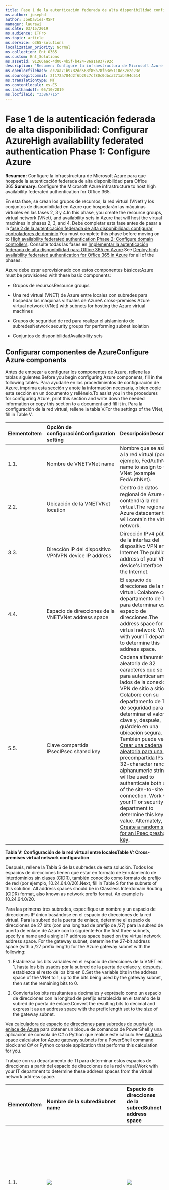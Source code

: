 ```yaml
---
title: Fase 1 de la autenticación federada de alta disponibilidad configurar Azure
ms.author: josephd
author: JoeDavies-MSFT
manager: laurawi
ms.date: 03/15/2019
ms.audience: ITPro
ms.topic: article
ms.service: o365-solutions
localization_priority: Normal
ms.collection: Ent_O365
ms.custom: Ent_Solutions
ms.assetid: 91266aac-4d00-4b5f-b424-86a1a837792c
description: 'Resumen: Configure la infraestructura de Microsoft Azure para que hospede la autenticación federada de alta disponibilidad para Office 365.'
ms.openlocfilehash: ec7aa71b9782dd568f85b78fb3e5110e32e2e23e
ms.sourcegitcommit: 2f172a784d2f6b29c7cf80c0dbca271ab494d514
ms.translationtype: MT
ms.contentlocale: es-ES
ms.lasthandoff: 05/10/2019
ms.locfileid: "33867715"
---
```

# <a name="high-availability-federated-authentication-phase-1-configure-azure"></a><span data-ttu-id="78b64-103">Fase 1 de la autenticación federada de alta disponibilidad: Configurar Azure</span><span class="sxs-lookup"><span data-stu-id="78b64-103">High availability federated authentication Phase 1: Configure Azure</span></span>

 <span data-ttu-id="78b64-104">**Resumen:** Configure la infraestructura de Microsoft Azure para que hospede la autenticación federada de alta disponibilidad para Office 365.</span><span class="sxs-lookup"><span data-stu-id="78b64-104">**Summary:** Configure the Microsoft Azure infrastructure to host high availability federated authentication for Office 365.</span></span>
  
<span data-ttu-id="78b64-105">En esta fase, se crean los grupos de recursos, la red virtual (VNet) y los conjuntos de disponibilidad en Azure que hospedarán las máquinas virtuales en las fases 2, 3 y 4.</span><span class="sxs-lookup"><span data-stu-id="78b64-105">In this phase, you create the resource groups, virtual network (VNet), and availability sets in Azure that will host the virtual machines in phases 2, 3, and 4.</span></span> <span data-ttu-id="78b64-106">Debe completar esta fase antes de pasar a la [fase 2 de la autenticación federada de alta disponibilidad: configurar controladores de dominio](high-availability-federated-authentication-phase-2-configure-domain-controllers.md).</span><span class="sxs-lookup"><span data-stu-id="78b64-106">You must complete this phase before moving on to [High availability federated authentication Phase 2: Configure domain controllers](high-availability-federated-authentication-phase-2-configure-domain-controllers.md).</span></span> <span data-ttu-id="78b64-107">Consulte todas las fases en [Implementar la autenticación federada de alta disponibilidad para Office 365 en Azure](deploy-high-availability-federated-authentication-for-office-365-in-azure.md).</span><span class="sxs-lookup"><span data-stu-id="78b64-107">See [Deploy high availability federated authentication for Office 365 in Azure](deploy-high-availability-federated-authentication-for-office-365-in-azure.md) for all of the phases.</span></span>
  
<span data-ttu-id="78b64-108">Azure debe estar aprovisionado con estos componentes básicos:</span><span class="sxs-lookup"><span data-stu-id="78b64-108">Azure must be provisioned with these basic components:</span></span>
  
- <span data-ttu-id="78b64-109">Grupos de recursos</span><span class="sxs-lookup"><span data-stu-id="78b64-109">Resource groups</span></span>
    
- <span data-ttu-id="78b64-110">Una red virtual (VNET) de Azure entre locales con subredes para hospedar las máquinas virtuales de Azure</span><span class="sxs-lookup"><span data-stu-id="78b64-110">A cross-premises Azure virtual network (VNet) with subnets for hosting the Azure virtual machines</span></span>
    
- <span data-ttu-id="78b64-111">Grupos de seguridad de red para realizar el aislamiento de subredes</span><span class="sxs-lookup"><span data-stu-id="78b64-111">Network security groups for performing subnet isolation</span></span>
    
- <span data-ttu-id="78b64-112">Conjuntos de disponibilidad</span><span class="sxs-lookup"><span data-stu-id="78b64-112">Availability sets</span></span>
    
## <a name="configure-azure-components"></a><span data-ttu-id="78b64-113">Configurar componentes de Azure</span><span class="sxs-lookup"><span data-stu-id="78b64-113">Configure Azure components</span></span>

<span data-ttu-id="78b64-114">Antes de empezar a configurar los componentes de Azure, rellene las tablas siguientes.</span><span class="sxs-lookup"><span data-stu-id="78b64-114">Before you begin configuring Azure components, fill in the following tables.</span></span> <span data-ttu-id="78b64-115">Para ayudarle en los procedimientos de configuración de Azure, imprima esta sección y anote la información necesaria, o bien copie esta sección en un documento y rellénelo.</span><span class="sxs-lookup"><span data-stu-id="78b64-115">To assist you in the procedures for configuring Azure, print this section and write down the needed information or copy this section to a document and fill it in.</span></span> <span data-ttu-id="78b64-116">Para la configuración de la red virtual, rellene la tabla V.</span><span class="sxs-lookup"><span data-stu-id="78b64-116">For the settings of the VNet, fill in Table V.</span></span>
  
|<span data-ttu-id="78b64-117">**Elemento**</span><span class="sxs-lookup"><span data-stu-id="78b64-117">**Item**</span></span>|<span data-ttu-id="78b64-118">**Opción de configuración**</span><span class="sxs-lookup"><span data-stu-id="78b64-118">**Configuration setting**</span></span>|<span data-ttu-id="78b64-119">**Descripción**</span><span class="sxs-lookup"><span data-stu-id="78b64-119">**Description**</span></span>|<span data-ttu-id="78b64-120">**Valor**</span><span class="sxs-lookup"><span data-stu-id="78b64-120">**Value**</span></span>|
|:-----|:-----|:-----|:-----|
|<span data-ttu-id="78b64-121">1.</span><span class="sxs-lookup"><span data-stu-id="78b64-121">1.</span></span>  <br/> |<span data-ttu-id="78b64-122">Nombre de VNET</span><span class="sxs-lookup"><span data-stu-id="78b64-122">VNet name</span></span>  <br/> |<span data-ttu-id="78b64-123">Nombre que se asignará a la red virtual (por ejemplo, FedAuthNet).</span><span class="sxs-lookup"><span data-stu-id="78b64-123">A name to assign to the VNet (example FedAuthNet).</span></span>  <br/> |![](./media/Common-Images/TableLine.png)  <br/> |
|<span data-ttu-id="78b64-124">2.</span><span class="sxs-lookup"><span data-stu-id="78b64-124">2.</span></span>  <br/> |<span data-ttu-id="78b64-125">Ubicación de la VNET</span><span class="sxs-lookup"><span data-stu-id="78b64-125">VNet location</span></span>  <br/> |<span data-ttu-id="78b64-126">Centro de datos regional de Azure que contendrá la red virtual.</span><span class="sxs-lookup"><span data-stu-id="78b64-126">The regional Azure datacenter that will contain the virtual network.</span></span>  <br/> |![](./media/Common-Images/TableLine.png)  <br/> |
|<span data-ttu-id="78b64-127">3.</span><span class="sxs-lookup"><span data-stu-id="78b64-127">3.</span></span>  <br/> |<span data-ttu-id="78b64-128">Dirección IP del dispositivo VPN</span><span class="sxs-lookup"><span data-stu-id="78b64-128">VPN device IP address</span></span>  <br/> |<span data-ttu-id="78b64-129">Dirección IPv4 pública de la interfaz del dispositivo VPN en Internet.</span><span class="sxs-lookup"><span data-stu-id="78b64-129">The public IPv4 address of your VPN device's interface on the Internet.</span></span>  <br/> |![](./media/Common-Images/TableLine.png)  <br/> |
|<span data-ttu-id="78b64-130">4.</span><span class="sxs-lookup"><span data-stu-id="78b64-130">4.</span></span>  <br/> |<span data-ttu-id="78b64-131">Espacio de direcciones de la VNET</span><span class="sxs-lookup"><span data-stu-id="78b64-131">VNet address space</span></span>  <br/> |<span data-ttu-id="78b64-p103">El espacio de direcciones de la red virtual. Colabore con su departamento de TI para determinar este espacio de direcciones.</span><span class="sxs-lookup"><span data-stu-id="78b64-p103">The address space for the virtual network. Work with your IT department to determine this address space.</span></span>  <br/> |![](./media/Common-Images/TableLine.png)  <br/> |
|<span data-ttu-id="78b64-134">5.</span><span class="sxs-lookup"><span data-stu-id="78b64-134">5.</span></span>  <br/> |<span data-ttu-id="78b64-135">Clave compartida IPsec</span><span class="sxs-lookup"><span data-stu-id="78b64-135">IPsec shared key</span></span>  <br/> |<span data-ttu-id="78b64-p104">Cadena alfanumérica aleatoria de 32 caracteres que se usará para autenticar ambos lados de la conexión VPN de sitio a sitio. Colabore con su departamento de TI o de seguridad para determinar el valor de la clave y, después, guárdelo en una ubicación segura. También puede ver [Crear una cadena aleatoria para una clave precompartida IPsec](http://social.technet.microsoft.com/wiki/contents/articles/32330.create-a-random-string-for-an-ipsec-preshared-key.aspx).  </span><span class="sxs-lookup"><span data-stu-id="78b64-p104">A 32-character random, alphanumeric string that will be used to authenticate both sides of the site-to-site VPN connection. Work with your IT or security department to determine this key value. Alternately, see [Create a random string for an IPsec preshared key](http://social.technet.microsoft.com/wiki/contents/articles/32330.create-a-random-string-for-an-ipsec-preshared-key.aspx).  </span></span><br/> |![](./media/Common-Images/TableLine.png)  <br/> |
   
 <span data-ttu-id="78b64-139">**Tabla V: Configuración de la red virtual entre locales**</span><span class="sxs-lookup"><span data-stu-id="78b64-139">**Table V: Cross-premises virtual network configuration**</span></span>
  
<span data-ttu-id="78b64-p105">Después, rellene la Tabla S de las subredes de esta solución. Todos los espacios de direcciones tienen que estar en formato de Enrutamiento de interdominios sin clases (CIDR), también conocido como formato de prefijo de red (por ejemplo, 10.24.64.0/20).</span><span class="sxs-lookup"><span data-stu-id="78b64-p105">Next, fill in Table S for the subnets of this solution. All address spaces should be in Classless Interdomain Routing (CIDR) format, also known as network prefix format. An example is 10.24.64.0/20.</span></span>
  
<span data-ttu-id="78b64-p106">Para las primeras tres subredes, especifique un nombre y un espacio de direcciones IP único basándose en el espacio de direcciones de la red virtual. Para la subred de la puerta de enlace, determine el espacio de direcciones de 27 bits (con una longitud de prefijo de /27) para la subred de puerta de enlace de Azure con lo siguiente:</span><span class="sxs-lookup"><span data-stu-id="78b64-p106">For the first three subnets, specify a name and a single IP address space based on the virtual network address space. For the gateway subnet, determine the 27-bit address space (with a /27 prefix length) for the Azure gateway subnet with the following:</span></span>
  
1. <span data-ttu-id="78b64-145">Establezca los bits variables en el espacio de direcciones de la VNET en 1, hasta los bits usados por la subred de la puerta de enlace y, después, establezca el resto de los bits en 0.</span><span class="sxs-lookup"><span data-stu-id="78b64-145">Set the variable bits in the address space of the VNet to 1, up to the bits being used by the gateway subnet, then set the remaining bits to 0.</span></span>
    
2. <span data-ttu-id="78b64-146">Convierta los bits resultantes a decimales y expréselo como un espacio de direcciones con la longitud de prefijo establecida en el tamaño de la subred de puerta de enlace.</span><span class="sxs-lookup"><span data-stu-id="78b64-146">Convert the resulting bits to decimal and express it as an address space with the prefix length set to the size of the gateway subnet.</span></span>
    
<span data-ttu-id="78b64-147">Vea [calculadora de espacio de direcciones para subredes de puerta de enlace de Azure](https://gallery.technet.microsoft.com/scriptcenter/Address-prefix-calculator-a94b6eed) para obtener un bloque de comandos de PowerShell y una aplicación de consola de C# o Python que realice este cálculo.</span><span class="sxs-lookup"><span data-stu-id="78b64-147">See [Address space calculator for Azure gateway subnets](https://gallery.technet.microsoft.com/scriptcenter/Address-prefix-calculator-a94b6eed) for a PowerShell command block and C# or Python console application that performs this calculation for you.</span></span>
  
<span data-ttu-id="78b64-148">Trabaje con su departamento de TI para determinar estos espacios de direcciones a partir del espacio de direcciones de la red virtual.</span><span class="sxs-lookup"><span data-stu-id="78b64-148">Work with your IT department to determine these address spaces from the virtual network address space.</span></span>
  
|<span data-ttu-id="78b64-149">**Elemento**</span><span class="sxs-lookup"><span data-stu-id="78b64-149">**Item**</span></span>|<span data-ttu-id="78b64-150">**Nombre de la subred**</span><span class="sxs-lookup"><span data-stu-id="78b64-150">**Subnet name**</span></span>|<span data-ttu-id="78b64-151">**Espacio de direcciones de la subred**</span><span class="sxs-lookup"><span data-stu-id="78b64-151">**Subnet address space**</span></span>|<span data-ttu-id="78b64-152">**Finalidad**</span><span class="sxs-lookup"><span data-stu-id="78b64-152">**Purpose**</span></span>|
|:-----|:-----|:-----|:-----|
|<span data-ttu-id="78b64-153">1.</span><span class="sxs-lookup"><span data-stu-id="78b64-153">1.</span></span>  <br/> |![](./media/Common-Images/TableLine.png)  <br/> |![](./media/Common-Images/TableLine.png)  <br/> |<span data-ttu-id="78b64-154">La subred usada por el controlador de dominio de Active Directory Domain Services (AD DS) y las máquinas virtuales (VM) del servidor de dirSync.</span><span class="sxs-lookup"><span data-stu-id="78b64-154">The subnet used by the Active Directory Domain Services (AD DS) domain controller and DirSync server virtual machines (VMs).</span></span>  <br/> |
|<span data-ttu-id="78b64-155">2.</span><span class="sxs-lookup"><span data-stu-id="78b64-155">2.</span></span>  <br/> |![](./media/Common-Images/TableLine.png)  <br/> |![](./media/Common-Images/TableLine.png)  <br/> |<span data-ttu-id="78b64-156">Subred usada por las máquinas virtuales de AD FS.</span><span class="sxs-lookup"><span data-stu-id="78b64-156">The subnet used by the AD FS VMs.</span></span>  <br/> |
|<span data-ttu-id="78b64-157">3.</span><span class="sxs-lookup"><span data-stu-id="78b64-157">3.</span></span>  <br/> |![](./media/Common-Images/TableLine.png)  <br/> |![](./media/Common-Images/TableLine.png)  <br/> |<span data-ttu-id="78b64-158">Subred usada por las máquinas virtuales del proxy de aplicación web.</span><span class="sxs-lookup"><span data-stu-id="78b64-158">The subnet used by the web application proxy VMs.</span></span>  <br/> |
|<span data-ttu-id="78b64-159">4.</span><span class="sxs-lookup"><span data-stu-id="78b64-159">4.</span></span>  <br/> |<span data-ttu-id="78b64-160">GatewaySubnet</span><span class="sxs-lookup"><span data-stu-id="78b64-160">GatewaySubnet</span></span>  <br/> |![](./media/Common-Images/TableLine.png)  <br/> |<span data-ttu-id="78b64-161">Subred usada por las máquinas virtuales de la puerta de enlace de Azure.</span><span class="sxs-lookup"><span data-stu-id="78b64-161">The subnet used by the Azure gateway VMs.</span></span>  <br/> |
   
 <span data-ttu-id="78b64-162">**Tabla S: Subredes de la red virtual**</span><span class="sxs-lookup"><span data-stu-id="78b64-162">**Table S: Subnets in the virtual network**</span></span>
  
<span data-ttu-id="78b64-163">Ahora, rellene la Tabla I para las direcciones IP estáticas asignadas a las máquinas virtuales y a las instancias del equilibrador de carga.</span><span class="sxs-lookup"><span data-stu-id="78b64-163">Next, fill in Table I for the static IP addresses assigned to virtual machines and load balancer instances.</span></span>
  
|<span data-ttu-id="78b64-164">**Elemento**</span><span class="sxs-lookup"><span data-stu-id="78b64-164">**Item**</span></span>|<span data-ttu-id="78b64-165">**Objetivo**</span><span class="sxs-lookup"><span data-stu-id="78b64-165">**Purpose**</span></span>|<span data-ttu-id="78b64-166">**Dirección IP en la subred**</span><span class="sxs-lookup"><span data-stu-id="78b64-166">**IP address on the subnet**</span></span>|<span data-ttu-id="78b64-167">**Valor**</span><span class="sxs-lookup"><span data-stu-id="78b64-167">**Value**</span></span>|
|:-----|:-----|:-----|:-----|
|<span data-ttu-id="78b64-168">1.</span><span class="sxs-lookup"><span data-stu-id="78b64-168">1.</span></span>  <br/> |<span data-ttu-id="78b64-169">Dirección IP estática del primer controlador de dominio</span><span class="sxs-lookup"><span data-stu-id="78b64-169">Static IP address of the first domain controller</span></span>  <br/> |<span data-ttu-id="78b64-170">La cuarta dirección IP posible del espacio de direcciones de la subred definida en el elemento 1 de la Tabla S.</span><span class="sxs-lookup"><span data-stu-id="78b64-170">The fourth possible IP address for the address space of the subnet defined in Item 1 of Table S.</span></span>  <br/> |![](./media/Common-Images/TableLine.png)  <br/> |
|<span data-ttu-id="78b64-171">2.</span><span class="sxs-lookup"><span data-stu-id="78b64-171">2.</span></span>  <br/> |<span data-ttu-id="78b64-172">Dirección IP estática del segundo controlador de dominio</span><span class="sxs-lookup"><span data-stu-id="78b64-172">Static IP address of the second domain controller</span></span>  <br/> |<span data-ttu-id="78b64-173">La quinta dirección IP posible del espacio de direcciones de la subred definida en el elemento 1 de la Tabla S.</span><span class="sxs-lookup"><span data-stu-id="78b64-173">The fifth possible IP address for the address space of the subnet defined in Item 1 of Table S.</span></span>  <br/> |![](./media/Common-Images/TableLine.png)  <br/> |
|<span data-ttu-id="78b64-174">3.</span><span class="sxs-lookup"><span data-stu-id="78b64-174">3.</span></span>  <br/> |<span data-ttu-id="78b64-175">Dirección IP estática del servidor de DirSync</span><span class="sxs-lookup"><span data-stu-id="78b64-175">Static IP address of the DirSync server</span></span>  <br/> |<span data-ttu-id="78b64-176">La sexta dirección IP posible del espacio de direcciones de la subred definida en el elemento 1 de la Tabla S.</span><span class="sxs-lookup"><span data-stu-id="78b64-176">The sixth possible IP address for the address space of the subnet defined in Item 1 of Table S.</span></span>  <br/> |![](./media/Common-Images/TableLine.png)  <br/> |
|<span data-ttu-id="78b64-177">4.</span><span class="sxs-lookup"><span data-stu-id="78b64-177">4.</span></span>  <br/> |<span data-ttu-id="78b64-178">Dirección IP estática del equilibrador de carga interno para los servidores de AD FS</span><span class="sxs-lookup"><span data-stu-id="78b64-178">Static IP address of the internal load balancer for the AD FS servers</span></span>  <br/> |<span data-ttu-id="78b64-179">La cuarta dirección IP posible del espacio de direcciones de la subred definida en el elemento 2 de la Tabla S.</span><span class="sxs-lookup"><span data-stu-id="78b64-179">The fourth possible IP address for the address space of the subnet defined in Item 2 of Table S.</span></span>  <br/> |![](./media/Common-Images/TableLine.png)  <br/> |
|<span data-ttu-id="78b64-180">5.</span><span class="sxs-lookup"><span data-stu-id="78b64-180">5.</span></span>  <br/> |<span data-ttu-id="78b64-181">Dirección IP estática del primer servidor de AD FS</span><span class="sxs-lookup"><span data-stu-id="78b64-181">Static IP address of the first AD FS server</span></span>  <br/> |<span data-ttu-id="78b64-182">La quinta dirección IP posible del espacio de direcciones de la subred definida en el elemento 2 de la Tabla S.</span><span class="sxs-lookup"><span data-stu-id="78b64-182">The fifth possible IP address for the address space of the subnet defined in Item 2 of Table S.</span></span>  <br/> |![](./media/Common-Images/TableLine.png)  <br/> |
|<span data-ttu-id="78b64-183">6.</span><span class="sxs-lookup"><span data-stu-id="78b64-183">6.</span></span>  <br/> |<span data-ttu-id="78b64-184">Dirección IP estática del segundo servidor de AD FS</span><span class="sxs-lookup"><span data-stu-id="78b64-184">Static IP address of the second AD FS server</span></span>  <br/> |<span data-ttu-id="78b64-185">La sexta dirección IP posible del espacio de direcciones de la subred definida en el elemento 2 de la Tabla S.</span><span class="sxs-lookup"><span data-stu-id="78b64-185">The sixth possible IP address for the address space of the subnet defined in Item 2 of Table S.</span></span>  <br/> |![](./media/Common-Images/TableLine.png)  <br/> |
|<span data-ttu-id="78b64-186">7.</span><span class="sxs-lookup"><span data-stu-id="78b64-186">7.</span></span>  <br/> |<span data-ttu-id="78b64-187">Dirección IP estática del primer servidor proxy de aplicación web</span><span class="sxs-lookup"><span data-stu-id="78b64-187">Static IP address of the first web application proxy server</span></span>  <br/> |<span data-ttu-id="78b64-188">La cuarta dirección IP posible del espacio de direcciones de la subred definida en el elemento 3 de la Tabla S.</span><span class="sxs-lookup"><span data-stu-id="78b64-188">The fourth possible IP address for the address space of the subnet defined in Item 3 of Table S.</span></span>  <br/> |![](./media/Common-Images/TableLine.png)  <br/> |
|<span data-ttu-id="78b64-189">8.</span><span class="sxs-lookup"><span data-stu-id="78b64-189">8.</span></span>  <br/> |<span data-ttu-id="78b64-190">Dirección IP estática del segundo servidor proxy de aplicación web</span><span class="sxs-lookup"><span data-stu-id="78b64-190">Static IP address of the second web application proxy server</span></span>  <br/> |<span data-ttu-id="78b64-191">La quinta dirección IP posible del espacio de direcciones de la subred definida en el elemento 3 de la Tabla S.</span><span class="sxs-lookup"><span data-stu-id="78b64-191">The fifth possible IP address for the address space of the subnet defined in Item 3 of Table S.</span></span>  <br/> |![](./media/Common-Images/TableLine.png)  <br/> |
   
 <span data-ttu-id="78b64-192">**Tabla I: Direcciones IP estáticas en la red virtual**</span><span class="sxs-lookup"><span data-stu-id="78b64-192">**Table I: Static IP addresses in the virtual network**</span></span>
  
<span data-ttu-id="78b64-193">Para dos servidores de Sistema de nombres de dominio (DNS) en la red local que quiera usar al configurar de manera inicial los controladores de dominio en la red virtual, rellene la Tabla D. Colabore con su departamento de TI para determinar esta lista.</span><span class="sxs-lookup"><span data-stu-id="78b64-193">For two Domain Name System (DNS) servers in your on-premises network that you want to use when initially setting up the domain controllers in your virtual network, fill in Table D. Work with your IT department to determine this list.</span></span>
  
|<span data-ttu-id="78b64-194">**Elemento**</span><span class="sxs-lookup"><span data-stu-id="78b64-194">**Item**</span></span>|<span data-ttu-id="78b64-195">**Nombre descriptivo del servidor DNS**</span><span class="sxs-lookup"><span data-stu-id="78b64-195">**DNS server friendly name**</span></span>|<span data-ttu-id="78b64-196">**Dirección IP del servidor DNS**</span><span class="sxs-lookup"><span data-stu-id="78b64-196">**DNS server IP address**</span></span>|
|:-----|:-----|:-----|
|<span data-ttu-id="78b64-197">1.</span><span class="sxs-lookup"><span data-stu-id="78b64-197">1.</span></span>  <br/> |![](./media/Common-Images/TableLine.png)  <br/> |![](./media/Common-Images/TableLine.png)  <br/> |
|<span data-ttu-id="78b64-198">2.</span><span class="sxs-lookup"><span data-stu-id="78b64-198">2.</span></span>  <br/> |![](./media/Common-Images/TableLine.png)  <br/> |![](./media/Common-Images/TableLine.png)  <br/> |
   
 <span data-ttu-id="78b64-199">**Tabla D: Servidores DNS locales**</span><span class="sxs-lookup"><span data-stu-id="78b64-199">**Table D: On-premises DNS servers**</span></span>
  
<span data-ttu-id="78b64-200">Para enrutar paquetes desde la red entre locales a la red de la organización a través de la conexión VPN de sitio a sitio, debe configurar la red virtual con una red local que tenga una lista de espacios de direcciones (en notación CIDR) para todos los disponibles. ubicaciones en la red local de su organización.</span><span class="sxs-lookup"><span data-stu-id="78b64-200">To route packets from the cross-premises network to your organization network across the site-to-site VPN connection, you must configure the virtual network with a local network that has a list of the address spaces (in CIDR notation) for all of the reachable locations on your organization's on-premises network.</span></span> <span data-ttu-id="78b64-201">La lista de espacios de direcciones que definen la red local tiene que ser única y no puede superponerse con el espacio de direcciones usado para otras redes virtuales ni otras redes locales.</span><span class="sxs-lookup"><span data-stu-id="78b64-201">The list of address spaces that define your local network must be unique and must not overlap with the address space used for other virtual networks or other local networks.</span></span>
  
<span data-ttu-id="78b64-p108">Para el conjunto de espacios de direcciones de la red local, rellene la Tabla L. Fíjese en que aparecen tres entradas en blanco, pero lo normal es que necesite más. Colabore con su departamento de TI para determinar esta lista de espacios de direcciones.</span><span class="sxs-lookup"><span data-stu-id="78b64-p108">For the set of local network address spaces, fill in Table L. Note that three blank entries are listed but you will typically need more. Work with your IT department to determine this list of address spaces.</span></span>
  
|<span data-ttu-id="78b64-204">**Elemento**</span><span class="sxs-lookup"><span data-stu-id="78b64-204">**Item**</span></span>|<span data-ttu-id="78b64-205">**Espacio de direcciones de la red local**</span><span class="sxs-lookup"><span data-stu-id="78b64-205">**Local network address space**</span></span>|
|:-----|:-----|
|<span data-ttu-id="78b64-206">1.</span><span class="sxs-lookup"><span data-stu-id="78b64-206">1.</span></span>  <br/> |![](./media/Common-Images/TableLine.png)  <br/> |
|<span data-ttu-id="78b64-207">2.</span><span class="sxs-lookup"><span data-stu-id="78b64-207">2.</span></span>  <br/> |![](./media/Common-Images/TableLine.png)  <br/> |
|<span data-ttu-id="78b64-208">3.</span><span class="sxs-lookup"><span data-stu-id="78b64-208">3.</span></span>  <br/> |![](./media/Common-Images/TableLine.png)  <br/> |
   
 <span data-ttu-id="78b64-209">**Tabla L: Prefijos de direcciones para la red local**</span><span class="sxs-lookup"><span data-stu-id="78b64-209">**Table L: Address prefixes for the local network**</span></span>
  
<span data-ttu-id="78b64-210">Ahora, empecemos a crear la infraestructura de Azure para hospedar la autenticación federada para Office 365.</span><span class="sxs-lookup"><span data-stu-id="78b64-210">Now let's begin building the Azure infrastructure to host your federated authentication for Office 365.</span></span>
  
> [!NOTE]
> <span data-ttu-id="78b64-p109">Los siguientes conjuntos de comandos utilizan la última versión de Azure PowerShell. Visite [Get started with Azure PowerShell cmdlets (Introducción a los cmdlets de Azure)](https://docs.microsoft.com/en-us/powershell/azureps-cmdlets-docs/).</span><span class="sxs-lookup"><span data-stu-id="78b64-p109">The following command sets use the latest version of Azure PowerShell. See [Get started with Azure PowerShell cmdlets](https://docs.microsoft.com/en-us/powershell/azureps-cmdlets-docs/).</span></span> 
  
<span data-ttu-id="78b64-213">Primero, abra un símbolo del sistema de Azure PowerShell e inicie sesión con su cuenta.</span><span class="sxs-lookup"><span data-stu-id="78b64-213">First, start an Azure PowerShell prompt and login to your account.</span></span>
  
```
Connect-AzAccount
```

<!--
> [!TIP]
> For a text file that has all of the PowerShell commands in this article and a Microsoft Excel configuration workbook that generates ready-to-run PowerShell command blocks based on your custom settings, see the [Federated Authentication for Office 365 in Azure Deployment Kit](https://gallery.technet.microsoft.com/Federated-Authentication-8a9f1664). 
-->
  
<span data-ttu-id="78b64-214">Obtenga su nombre de suscripción mediante el comando siguiente.</span><span class="sxs-lookup"><span data-stu-id="78b64-214">Get your subscription name using the following command.</span></span>
  
```
Get-AzSubscription | Sort Name | Select Name
```

<span data-ttu-id="78b64-215">Para las versiones anteriores de Azure PowerShell, use este comando en su lugar.</span><span class="sxs-lookup"><span data-stu-id="78b64-215">For older versions of Azure PowerShell, use this command instead.</span></span>
  
```
Get-AzSubscription | Sort Name | Select SubscriptionName
```

<span data-ttu-id="78b64-216">Configure su suscripción de Azure.</span><span class="sxs-lookup"><span data-stu-id="78b64-216">Set your Azure subscription.</span></span> <span data-ttu-id="78b64-217">Reemplace todo lo que haya entre las comillas, incluidos los \< caracteres y >, con el nombre correcto.</span><span class="sxs-lookup"><span data-stu-id="78b64-217">Replace everything within the quotes, including the \< and > characters, with the correct name.</span></span>
  
```
$subscrName="<subscription name>"
Select-AzSubscription -SubscriptionName $subscrName
```

<span data-ttu-id="78b64-p111">Después, cree los grupos de recursos. Para determinar un conjunto único de nombres de grupos de recursos, use este comando para mostrar una lista de los grupos de recursos existentes.</span><span class="sxs-lookup"><span data-stu-id="78b64-p111">Next, create the new resource groups. To determine a unique set of resource group names, use this command to list your existing resource groups.</span></span>
  
```
Get-AzResourceGroup | Sort ResourceGroupName | Select ResourceGroupName
```

<span data-ttu-id="78b64-220">Rellene la tabla siguiente para el conjunto de nombres de grupos de recursos únicos.</span><span class="sxs-lookup"><span data-stu-id="78b64-220">Fill in the following table for the set of unique resource group names.</span></span>
  
|<span data-ttu-id="78b64-221">**Elemento**</span><span class="sxs-lookup"><span data-stu-id="78b64-221">**Item**</span></span>|<span data-ttu-id="78b64-222">**Nombre del grupo de recursos**</span><span class="sxs-lookup"><span data-stu-id="78b64-222">**Resource group name**</span></span>|<span data-ttu-id="78b64-223">**Finalidad**</span><span class="sxs-lookup"><span data-stu-id="78b64-223">**Purpose**</span></span>|
|:-----|:-----|:-----|
|<span data-ttu-id="78b64-224">1.</span><span class="sxs-lookup"><span data-stu-id="78b64-224">1.</span></span>  <br/> |![](./media/Common-Images/TableLine.png)  <br/> |<span data-ttu-id="78b64-225">Controladores de dominio</span><span class="sxs-lookup"><span data-stu-id="78b64-225">Domain controllers</span></span>  <br/> |
|<span data-ttu-id="78b64-226">2.</span><span class="sxs-lookup"><span data-stu-id="78b64-226">2.</span></span>  <br/> |![](./media/Common-Images/TableLine.png)  <br/> |<span data-ttu-id="78b64-227">Servidores de AD FS</span><span class="sxs-lookup"><span data-stu-id="78b64-227">AD FS servers</span></span>  <br/> |
|<span data-ttu-id="78b64-228">3.</span><span class="sxs-lookup"><span data-stu-id="78b64-228">3.</span></span>  <br/> |![](./media/Common-Images/TableLine.png)  <br/> |<span data-ttu-id="78b64-229">Servidores proxy de aplicación web</span><span class="sxs-lookup"><span data-stu-id="78b64-229">Web application proxy servers</span></span>  <br/> |
|<span data-ttu-id="78b64-230">4.</span><span class="sxs-lookup"><span data-stu-id="78b64-230">4.</span></span>  <br/> |![](./media/Common-Images/TableLine.png)  <br/> |<span data-ttu-id="78b64-231">Elementos de la infraestructura</span><span class="sxs-lookup"><span data-stu-id="78b64-231">Infrastructure elements</span></span>  <br/> |
   
 <span data-ttu-id="78b64-232">**Tabla R: Grupos de recursos**</span><span class="sxs-lookup"><span data-stu-id="78b64-232">**Table R: Resource groups**</span></span>
  
<span data-ttu-id="78b64-233">Cree el grupo de recursos con estos comandos.</span><span class="sxs-lookup"><span data-stu-id="78b64-233">Create your new resource groups with these commands.</span></span>
  
```
$locName="<an Azure location, such as West US>"
$rgName="<Table R - Item 1 - Name column>"
New-AzResourceGroup -Name $rgName -Location $locName
$rgName="<Table R - Item 2 - Name column>"
New-AzResourceGroup -Name $rgName -Location $locName
$rgName="<Table R - Item 3 - Name column>"
New-AzResourceGroup -Name $rgName -Location $locName
$rgName="<Table R - Item 4 - Name column>"
New-AzResourceGroup -Name $rgName -Location $locName
```

<span data-ttu-id="78b64-234">Después, cree la red virtual de Azure y sus subredes.</span><span class="sxs-lookup"><span data-stu-id="78b64-234">Next, you create the Azure virtual network and its subnets.</span></span>
  
```
$rgName="<Table R - Item 4 - Resource group name column>"
$locName="<your Azure location>"
$vnetName="<Table V - Item 1 - Value column>"
$vnetAddrPrefix="<Table V - Item 4 - Value column>"
$dnsServers=@( "<Table D - Item 1 - DNS server IP address column>", "<Table D - Item 2 - DNS server IP address column>" )
# Get the shortened version of the location
$locShortName=(Get-AzResourceGroup -Name $rgName).Location

# Create the subnets
$subnet1Name="<Table S - Item 1 - Subnet name column>"
$subnet1Prefix="<Table S - Item 1 - Subnet address space column>"
$subnet1=New-AzVirtualNetworkSubnetConfig -Name $subnet1Name -AddressPrefix $subnet1Prefix
$subnet2Name="<Table S - Item 2 - Subnet name column>"
$subnet2Prefix="<Table S - Item 2 - Subnet address space column>"
$subnet2=New-AzVirtualNetworkSubnetConfig -Name $subnet2Name -AddressPrefix $subnet2Prefix
$subnet3Name="<Table S - Item 3 - Subnet name column>"
$subnet3Prefix="<Table S - Item 3 - Subnet address space column>"
$subnet3=New-AzVirtualNetworkSubnetConfig -Name $subnet3Name -AddressPrefix $subnet3Prefix
$gwSubnet4Prefix="<Table S - Item 4 - Subnet address space column>"
$gwSubnet=New-AzVirtualNetworkSubnetConfig -Name "GatewaySubnet" -AddressPrefix $gwSubnet4Prefix

# Create the virtual network
New-AzVirtualNetwork -Name $vnetName -ResourceGroupName $rgName -Location $locName -AddressPrefix $vnetAddrPrefix -Subnet $gwSubnet,$subnet1,$subnet2,$subnet3 -DNSServer $dnsServers

```

<span data-ttu-id="78b64-235">A continuación, cree grupos de seguridad de red para cada subred que tenga máquinas virtuales.</span><span class="sxs-lookup"><span data-stu-id="78b64-235">Next, you create network security groups for each subnet that has virtual machines.</span></span> <span data-ttu-id="78b64-236">Para realizar el aislamiento de la subred, puede agregar reglas para tipos específicos de tráfico permitido o denegado para el grupo de seguridad de red de una subred.</span><span class="sxs-lookup"><span data-stu-id="78b64-236">To perform subnet isolation, you can add rules for the specific types of traffic allowed or denied to the network security group of a subnet.</span></span>
  
```
# Create network security groups
$vnet=Get-AzVirtualNetwork -ResourceGroupName $rgName -Name $vnetName

New-AzNetworkSecurityGroup -Name $subnet1Name -ResourceGroupName $rgName -Location $locShortName
$nsg=Get-AzNetworkSecurityGroup -Name $subnet1Name -ResourceGroupName $rgName
Set-AzVirtualNetworkSubnetConfig -VirtualNetwork $vnet -Name $subnet1Name -AddressPrefix $subnet1Prefix -NetworkSecurityGroup $nsg

New-AzNetworkSecurityGroup -Name $subnet2Name -ResourceGroupName $rgName -Location $locShortName
$nsg=Get-AzNetworkSecurityGroup -Name $subnet2Name -ResourceGroupName $rgName
Set-AzVirtualNetworkSubnetConfig -VirtualNetwork $vnet -Name $subnet2Name -AddressPrefix $subnet2Prefix -NetworkSecurityGroup $nsg

New-AzNetworkSecurityGroup -Name $subnet3Name -ResourceGroupName $rgName -Location $locShortName
$nsg=Get-AzNetworkSecurityGroup -Name $subnet3Name -ResourceGroupName $rgName
Set-AzVirtualNetworkSubnetConfig -VirtualNetwork $vnet -Name $subnet3Name -AddressPrefix $subnet3Prefix -NetworkSecurityGroup $nsg
$vnet | Set-AzVirtualNetwork
```

<span data-ttu-id="78b64-237">Después, use estos comandos para crear las puertas de enlace para la conexión VPN de sitio a sitio.</span><span class="sxs-lookup"><span data-stu-id="78b64-237">Next, use these commands to create the gateways for the site-to-site VPN connection.</span></span>
  
```
$rgName="<Table R - Item 4 - Resource group name column>"
$locName="<Azure location>"
$vnetName="<Table V - Item 1 - Value column>"
$vnet=Get-AzVirtualNetwork -Name $vnetName -ResourceGroupName $rgName
$subnet=Get-AzVirtualNetworkSubnetConfig -VirtualNetwork $vnet -Name "GatewaySubnet"

# Attach a virtual network gateway to a public IP address and the gateway subnet
$publicGatewayVipName="PublicIPAddress"
$vnetGatewayIpConfigName="PublicIPConfig"
New-AzPublicIpAddress -Name $vnetGatewayIpConfigName -ResourceGroupName $rgName -Location $locName -AllocationMethod Dynamic
$publicGatewayVip=Get-AzPublicIpAddress -Name $vnetGatewayIpConfigName -ResourceGroupName $rgName
$vnetGatewayIpConfig=New-AzVirtualNetworkGatewayIpConfig -Name $vnetGatewayIpConfigName -PublicIpAddressId $publicGatewayVip.Id -Subnet $subnet

# Create the Azure gateway
$vnetGatewayName="AzureGateway"
$vnetGateway=New-AzVirtualNetworkGateway -Name $vnetGatewayName -ResourceGroupName $rgName -Location $locName -GatewayType Vpn -VpnType RouteBased -IpConfigurations $vnetGatewayIpConfig

# Create the gateway for the local network
$localGatewayName="LocalNetGateway"
$localGatewayIP="<Table V - Item 3 - Value column>"
$localNetworkPrefix=@( <comma-separated, double-quote enclosed list of the local network address prefixes from Table L, example: "10.1.0.0/24", "10.2.0.0/24"> )
$localGateway=New-AzLocalNetworkGateway -Name $localGatewayName -ResourceGroupName $rgName -Location $locName -GatewayIpAddress $localGatewayIP -AddressPrefix $localNetworkPrefix

# Define the Azure virtual network VPN connection
$vnetConnectionName="S2SConnection"
$vnetConnectionKey="<Table V - Item 5 - Value column>"
$vnetConnection=New-AzVirtualNetworkGatewayConnection -Name $vnetConnectionName -ResourceGroupName $rgName -Location $locName -ConnectionType IPsec -SharedKey $vnetConnectionKey -VirtualNetworkGateway1 $vnetGateway -LocalNetworkGateway2 $localGateway

```

> [!NOTE]
> <span data-ttu-id="78b64-238">La autenticación federada de los usuarios individuales no se basa en los recursos locales.</span><span class="sxs-lookup"><span data-stu-id="78b64-238">Federated authentication of individual users does not rely on any on-premises resources.</span></span> <span data-ttu-id="78b64-239">Sin embargo, si esta conexión VPN de sitio a sitio deja de estar disponible, los controladores de dominio de la red virtual no recibirán actualizaciones de las cuentas de usuario y los grupos realizados en los servicios de dominio de Active Directory local.</span><span class="sxs-lookup"><span data-stu-id="78b64-239">However, if this site-to-site VPN connection becomes unavailable, the domain controllers in the VNet will not receive updates to user accounts and groups made in the on-premises Active Directory Domain Services.</span></span> <span data-ttu-id="78b64-240">Para asegurarse de que esto no suceda, puede configurar la alta disponibilidad para la conexión VPN de sitio a sitio.</span><span class="sxs-lookup"><span data-stu-id="78b64-240">To ensure this does not happen, you can configure high availability for your site-to-site VPN connection.</span></span> <span data-ttu-id="78b64-241">Para obtener más información, consulte [Conectividad de red virtual a red virtual y con alta disponibilidad entre locales](https://docs.microsoft.com/azure/vpn-gateway/vpn-gateway-highlyavailable)</span><span class="sxs-lookup"><span data-stu-id="78b64-241">For more information, see [Highly Available Cross-Premises and VNet-to-VNet Connectivity](https://docs.microsoft.com/azure/vpn-gateway/vpn-gateway-highlyavailable)</span></span>
  
<span data-ttu-id="78b64-242">El paso siguiente es anotar la dirección IPv4 pública de Azure VPN Gateway para la red virtual después de ejecutar este comando:</span><span class="sxs-lookup"><span data-stu-id="78b64-242">Next, record the public IPv4 address of the Azure VPN gateway for your virtual network from the display of this command:</span></span>
  
```
Get-AzPublicIpAddress -Name $publicGatewayVipName -ResourceGroupName $rgName
```

<span data-ttu-id="78b64-p114">Después, configure el dispositivo VPN local para que se conecte a Azure VPN Gateway. Para obtener más información, vea [Configurar un dispositivo VPN](https://docs.microsoft.com/azure/vpn-gateway/vpn-gateway-about-vpn-devices).</span><span class="sxs-lookup"><span data-stu-id="78b64-p114">Next, configure your on-premises VPN device to connect to the Azure VPN gateway. For more information, see [Configure your VPN device](https://docs.microsoft.com/azure/vpn-gateway/vpn-gateway-about-vpn-devices).</span></span>
  
<span data-ttu-id="78b64-245">Para configurar el dispositivo VPN local necesita lo siguiente:</span><span class="sxs-lookup"><span data-stu-id="78b64-245">To configure your on-premises VPN device, you will need the following:</span></span>
  
- <span data-ttu-id="78b64-246">La dirección IPv4 pública de Azure VPN Gateway.</span><span class="sxs-lookup"><span data-stu-id="78b64-246">The public IPv4 address of the Azure VPN gateway.</span></span>
    
- <span data-ttu-id="78b64-247">La clave precompartida IPsec para la conexión VPN de sitio a sitio (Tabla V, elemento 5, columna Valor).</span><span class="sxs-lookup"><span data-stu-id="78b64-247">The IPsec pre-shared key for the site-to-site VPN connection (Table V - Item 5 - Value column).</span></span>
    
<span data-ttu-id="78b64-p115">Después, asegúrese de que el espacio de direcciones de la red virtual sea accesible desde la red local. Para hacerlo, normalmente se agrega una ruta que se corresponde con el espacio de direcciones de la red virtual al dispositivo VPN y, después, se publica esa ruta para el resto de la infraestructura de enrutamiento de la red de la organización. Colabore con su departamento de TI para conocer cómo completar este procedimiento.</span><span class="sxs-lookup"><span data-stu-id="78b64-p115">Next, ensure that the address space of the virtual network is reachable from your on-premises network. This is usually done by adding a route corresponding to the virtual network address space to your VPN device and then advertising that route to the rest of the routing infrastructure of your organization network. Work with your IT department to determine how to do this.</span></span>
  
<span data-ttu-id="78b64-p116">Después, defina los nombres de los tres conjuntos de disponibilidad. Rellene la Tabla A. </span><span class="sxs-lookup"><span data-stu-id="78b64-p116">Next, define the names of three availability sets. Fill out Table A.</span></span> 
  
|<span data-ttu-id="78b64-253">**Elemento**</span><span class="sxs-lookup"><span data-stu-id="78b64-253">**Item**</span></span>|<span data-ttu-id="78b64-254">**Objetivo**</span><span class="sxs-lookup"><span data-stu-id="78b64-254">**Purpose**</span></span>|<span data-ttu-id="78b64-255">**Nombre del conjunto de disponibilidad**</span><span class="sxs-lookup"><span data-stu-id="78b64-255">**Availability set name**</span></span>|
|:-----|:-----|:-----|
|<span data-ttu-id="78b64-256">1.</span><span class="sxs-lookup"><span data-stu-id="78b64-256">1.</span></span>  <br/> |<span data-ttu-id="78b64-257">Controladores de dominio</span><span class="sxs-lookup"><span data-stu-id="78b64-257">Domain controllers</span></span>  <br/> |![](./media/Common-Images/TableLine.png)  <br/> |
|<span data-ttu-id="78b64-258">2.</span><span class="sxs-lookup"><span data-stu-id="78b64-258">2.</span></span>  <br/> |<span data-ttu-id="78b64-259">Servidores de AD FS</span><span class="sxs-lookup"><span data-stu-id="78b64-259">AD FS servers</span></span>  <br/> |![](./media/Common-Images/TableLine.png)  <br/> |
|<span data-ttu-id="78b64-260">3.</span><span class="sxs-lookup"><span data-stu-id="78b64-260">3.</span></span>  <br/> |<span data-ttu-id="78b64-261">Servidores proxy de aplicación web</span><span class="sxs-lookup"><span data-stu-id="78b64-261">Web application proxy servers</span></span>  <br/> |![](./media/Common-Images/TableLine.png)  <br/> |
   
 <span data-ttu-id="78b64-262">**Tabla A: Conjuntos de disponibilidad**</span><span class="sxs-lookup"><span data-stu-id="78b64-262">**Table A: Availability sets**</span></span>
  
<span data-ttu-id="78b64-263">Necesitará estos nombres al crear las máquinas virtuales en las fases 2, 3 y 4.</span><span class="sxs-lookup"><span data-stu-id="78b64-263">You will need these names when you create the virtual machines in phases 2, 3, and 4.</span></span>
  
<span data-ttu-id="78b64-264">Cree los conjuntos de disponibilidad con estos comandos de Azure PowerShell.</span><span class="sxs-lookup"><span data-stu-id="78b64-264">Create the new availability sets with these Azure PowerShell commands.</span></span>
  
```
$locName="<the Azure location for your new resource group>"
$rgName="<Table R - Item 1 - Resource group name column>"
$avName="<Table A - Item 1 - Availability set name column>"
New-AzAvailabilitySet -ResourceGroupName $rgName -Name $avName -Location $locName -Sku Aligned  -PlatformUpdateDomainCount 5 -PlatformFaultDomainCount 2
$rgName="<Table R - Item 2 - Resource group name column>"
$avName="<Table A - Item 2 - Availability set name column>"
New-AzAvailabilitySet -ResourceGroupName $rgName -Name $avName -Location $locName -Sku Aligned  -PlatformUpdateDomainCount 5 -PlatformFaultDomainCount 2
$rgName="<Table R - Item 3 - Resource group name column>"
$avName="<Table A - Item 3 - Availability set name column>"
New-AzAvailabilitySet -ResourceGroupName $rgName -Name $avName -Location $locName -Sku Aligned  -PlatformUpdateDomainCount 5 -PlatformFaultDomainCount 2
```

<span data-ttu-id="78b64-265">Esta es la configuración que se muestra después de la finalización correcta de esta fase.</span><span class="sxs-lookup"><span data-stu-id="78b64-265">This is the configuration resulting from the successful completion of this phase.</span></span>
  
<span data-ttu-id="78b64-266">**Fase 1: Infraestructura de Azure para la autenticación federada de alta disponibilidad para Office 365**</span><span class="sxs-lookup"><span data-stu-id="78b64-266">**Phase 1: The Azure infrastructure for high availability federated authentication for Office 365**</span></span>

![Fase 1 de la autenticación federada de Office 365 de alta disponibilidad en Azure con la infraestructura de Azure](media/4e7ba678-07df-40ce-b372-021bf7fc91fa.png)
  
## <a name="next-step"></a><span data-ttu-id="78b64-268">Paso siguiente</span><span class="sxs-lookup"><span data-stu-id="78b64-268">Next step</span></span>

<span data-ttu-id="78b64-269">Use [High availability federated authentication Phase 2: Configure domain controllers](high-availability-federated-authentication-phase-2-configure-domain-controllers.md) para continuar con la configuración de esta carga de trabajo.</span><span class="sxs-lookup"><span data-stu-id="78b64-269">Use [High availability federated authentication Phase 2: Configure domain controllers](high-availability-federated-authentication-phase-2-configure-domain-controllers.md) to continue with the configuration of this workload.</span></span>
  
## <a name="see-also"></a><span data-ttu-id="78b64-270">Vea también</span><span class="sxs-lookup"><span data-stu-id="78b64-270">See Also</span></span>

[<span data-ttu-id="78b64-271">Implementar la autenticación federada de alta disponibilidad para Office 365 en Azure</span><span class="sxs-lookup"><span data-stu-id="78b64-271">Deploy high availability federated authentication for Office 365 in Azure</span></span>](deploy-high-availability-federated-authentication-for-office-365-in-azure.md)
  
[<span data-ttu-id="78b64-272">Identidad federada para el entorno de desarrollo y pruebas de Office 365</span><span class="sxs-lookup"><span data-stu-id="78b64-272">Federated identity for your Office 365 dev/test environment</span></span>](federated-identity-for-your-office-365-dev-test-environment.md)
  
[<span data-ttu-id="78b64-273">Adopción de la nube y soluciones híbridas</span><span class="sxs-lookup"><span data-stu-id="78b64-273">Cloud adoption and hybrid solutions</span></span>](cloud-adoption-and-hybrid-solutions.md)

[<span data-ttu-id="78b64-274">Descripción de la identidad de Office 365 y Azure Active Directory</span><span class="sxs-lookup"><span data-stu-id="78b64-274">Understanding Office 365 identity and Azure Active Directory</span></span>](about-office-365-identity.md)


